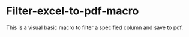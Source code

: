 # Filter-excel-to-pdf-macro
This is a visual basic macro to filter a specified column and save to pdf.
